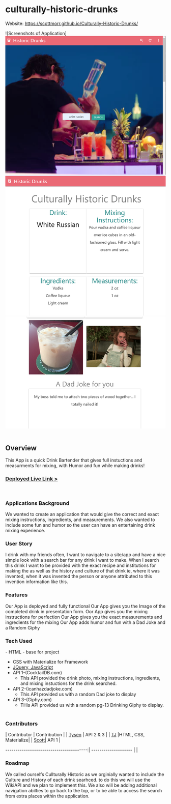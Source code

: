 # culturally-historic-drunks



Website: https://scottmorr.github.io/Culturally-Historic-Drunks/

![Screenshots of Application] 
<img src ="images/Page1Image.jpg" alt ="Pic of Screen 1" />
<img src ="images/Screen2Image.jpg" alt ="Pic of Screen 2" />
<img src ="images/Screen3Image.jpg" alt ="Pic of Screen 3" />
​
## Overview
This App is a quick Drink Bartender that gives full instuctions and measurments for mixing, with Humor and fun while making drinks!
​
### [Deployed Live Link >](https://firzlaff.github.io/culturally-historic-drunks/)
​
### Applications Background
We wanted to create an application that would give the correct and exact mixing instructions, ingredients, and measurements. We also wanted to include some fun and humor so the user can have an entertaining drink mixing experience. 

### User Story
I drink with my friends often, I want to navigate to a site/app and have a nice simple look with a search bar for any drink i want to make. When I search this drink I want to be provided with the exact recipe and institutions for making the  as well as the history and culture of that drink ie, where it was invented, when it was invented the person or anyone attributed to this invention information like this.
​
### Features
Our App is deployed and fully functional
​Our App gives you the Image of the completed drink in presentation form. 
Oor App gives you the mixing instructions for perfection
Our App gives you the exact measurements and ingredients for the mixing
Our App adds humor and fun with a Dad Joke and a Random Giphy

### Tech Used
​- HTML - base for project
- CSS with Materialize for Framework
- [JQuery, JavaScript](https://jquery.com/)
- API 1-(CocktailDB.com)
  - This API provided the drink photo, mixing instructions, ingredients, and mixing instuctions for the drink searched. 
- API 2-(icanhazdadjoke.com)
  - This API provided us with a random Dad joke to display
- API 3-(Giphy.com)
  - THis API provided us with a random pg-13 Drinking Giphy to display.    
​
### Contributors​
| Contributor                              |     Contribution     |
| [Tysen](https://github.com/Firzlaff/culturally-historic-drunks) | API 2 & 3            |
| [TJ](https://github.com/GLXEnigma/culturally-historic-drunks-1) |HTML, CSS, Materialize|
| [Scott](https://github.com/scottmorr/culturally-historic-drunks-1)|        API 1       |
​


----------------------------------------:| -------------------- | 
|
### Roadmap 
We called ourselfs Cullturally Historic as we orginially wanted to include the Culture and History of each drink searhced. to do this we will use the WikiAPI and we plan to implement this. 
We also will be adding additional navigation abilties to go back to the top, or to be able to access the search from extra places within the application. 

